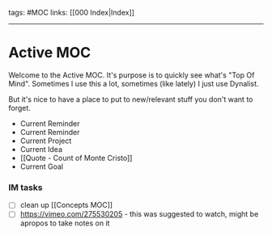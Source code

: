 tags: #MOC
links: [[000 Index|Index]]

---
# Active MOC
Welcome to the Active MOC. It's purpose is to quickly see what's "Top Of Mind". Sometimes I use this a lot, sometimes (like lately) I just use Dynalist. 

But it's nice to have a place to put to new/relevant stuff you don't want to forget.

- Current Reminder
- Current Reminder
- Current Project
- Current Idea
- [[Quote - Count of Monte Cristo]]
- Current Goal

### IM tasks
- [ ] clean up [[Concepts MOC]]
- [ ] https://vimeo.com/275530205 - this was suggested to watch, might be apropos to take notes on it